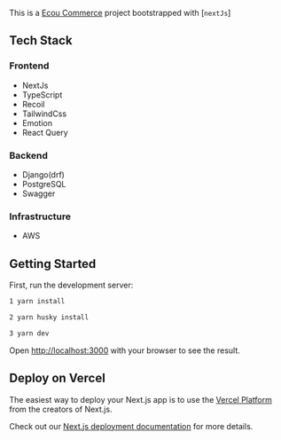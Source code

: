 This is a [Ecou Commerce](https://github.com/kimja7045/ecou-commerce) project bootstrapped with [`nextJs`]


## Tech Stack

### Frontend

- NextJs
- TypeScript
- Recoil
- TailwindCss
- Emotion
- React Query


### Backend

- Django(drf) 
- PostgreSQL
- Swagger

### Infrastructure
 - AWS

## Getting Started

First, run the development server:

```bash
1 yarn install

2 yarn husky install

3 yarn dev
```

Open [http://localhost:3000](http://localhost:3000) with your browser to see the result.


## Deploy on Vercel

The easiest way to deploy your Next.js app is to use the [Vercel Platform](https://vercel.com/new?utm_medium=default-template&filter=next.js&utm_source=create-next-app&utm_campaign=create-next-app-readme) from the creators of Next.js.

Check out our [Next.js deployment documentation](https://nextjs.org/docs/deployment) for more details.

